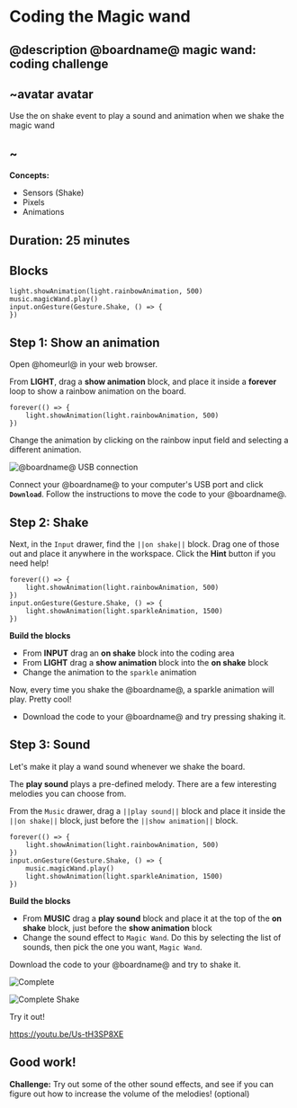 # Coding the Magic wand
## @description @boardname@ magic wand: coding challenge

## ~avatar avatar
Use the on shake event to play a sound and animation when we shake the magic wand
## ~

**Concepts:**
  * Sensors (Shake)
  * Pixels
  * Animations

## Duration: 25 minutes

## Blocks

```cards
light.showAnimation(light.rainbowAnimation, 500)
music.magicWand.play()
input.onGesture(Gesture.Shake, () => {
})
```

## Step 1: Show an animation
Open @homeurl@ in your web browser.

From **LIGHT**, drag a **show animation** block, and place it inside a **forever** loop to show a rainbow animation on the board.

```blocks
forever(() => {
    light.showAnimation(light.rainbowAnimation, 500)
})
```

Change the animation by clicking on the rainbow input field and selecting a different animation. 

![@boardname@ USB connection](/static/cp/projects/magic-wand/connect.jpg)

Connect your @boardname@ to your computer's USB port and click **`Download`**.
Follow the instructions to move the code to your @boardname@.

## Step 2: Shake

Next, in the ``Input`` drawer, find the ``||on shake||`` block. Drag one of those out and place it anywhere in the workspace.
Click the **Hint** button if you need help!

```blocks
forever(() => {
    light.showAnimation(light.rainbowAnimation, 500)
})
input.onGesture(Gesture.Shake, () => {
    light.showAnimation(light.sparkleAnimation, 1500)
})
```
**Build the blocks**
  * From **INPUT** drag an **on shake** block into the coding area
  * From **LIGHT** drag a **show animation** block into the **on shake** block
  * Change the animation to the `sparkle` animation

Now, every time you shake the @boardname@, a sparkle animation will play. Pretty cool!

  * Download the code to your @boardname@ and try pressing shaking it.

## Step 3: Sound

Let's make it play a wand sound whenever we shake the board.

The **play sound** plays a pre-defined melody. There are a few interesting melodies you can choose from.

From the ``Music`` drawer, drag a ``||play sound||`` block and place it inside the ``||on shake||`` block, just before the ``||show animation||`` block.

```blocks
forever(() => {
    light.showAnimation(light.rainbowAnimation, 500)
})
input.onGesture(Gesture.Shake, () => {
    music.magicWand.play()
    light.showAnimation(light.sparkleAnimation, 1500)
})
```

**Build the blocks**
  * From **MUSIC** drag a **play sound** block and place it at the top of the **on shake** block, just before the **show animation** block
  * Change the sound effect to ``Magic Wand``. Do this by selecting the list of sounds, then pick the one you want, ``Magic Wand``.

Download the code to your @boardname@ and try to shake it.

![Complete](/static/cp/projects/magic-wand/complete.jpg)

![Complete Shake](/static/cp/projects/magic-wand/complete-shake.jpg)

Try it out!

https://youtu.be/Us-tH3SP8XE

## Good work!
**Challenge:** Try out some of the other sound effects, and see if you can figure out how to increase the volume of the melodies! (optional)

